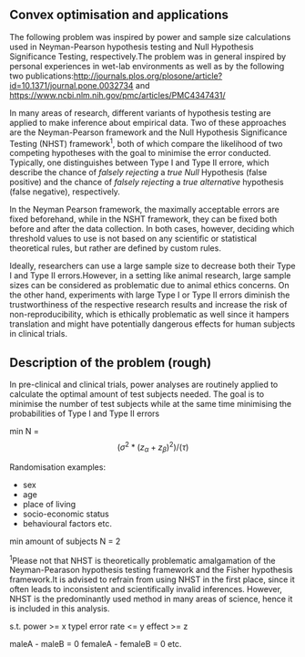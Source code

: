 ## Convex optimisation and applications

The following problem was inspired by power and sample size calculations used in Neyman-Pearson hypothesis testing and Null Hypothesis Significance Testing, respectively.The problem was in general inspired by personal experiences in wet-lab environments as well as by the following two publications:http://journals.plos.org/plosone/article?id=10.1371/journal.pone.0032734 and https://www.ncbi.nlm.nih.gov/pmc/articles/PMC4347431/ 

In many areas of research, different variants of hypothesis testing are applied to make inference about empirical data. Two of these approaches are the Neyman-Pearson framework and the Null Hypothesis Significance Testing (NHST) framework<sup>1</sup>, both of which compare the likelihood of two competing hypotheses with the goal to minimise the error conducted. Typically, one distinguishes between Type I and Type II errore, which describe the chance of *falsely rejecting* a *true* *Null* Hypothesis (false positive) and the chance of *falsely rejecting* a *true* *alternative* hypothesis (false negative), respectively.

In the Neyman Pearson framework, the maximally acceptable errors are fixed beforehand, while in the NSHT framework, they can be fixed both before and after the data collection. In both cases, however, deciding which threshold values to use is not based on any scientific or statistical theoretical rules, but rather are defined by custom rules. 

Ideally, researchers can use a large sample size to decrease both their Type I and Type II errors.However, in a setting like animal research, large sample sizes can be considered as problematic due to animal ethics concerns. On the other hand, experiments with large Type I or Type II errors diminish the trustworthiness of the respective research results and increase the risk of non-reproducibility, which is ethically problematic as well since it hampers translation and might have potentially dangerous effects for human subjects in clinical trials.

## Description of the problem (rough)

In pre-clinical and clinical trials, power analyses are routinely applied to calculate the optimal amount of test subjects needed. The goal is to minimise the number of test subjects while at the same time minimising the probabilities of Type I and Type II errors

min N = $$(\sigma^2 * (z_{\alpha}+z_{\beta})^2) / (\tau)$$

Randomisation examples: 
- sex
- age
- place of living
- socio-economic status
- behavioural factors
etc.


min amount of subjects
N = 2

<sup>1</sup>Please not that NHST is theoretically problematic amalgamation of the Neyman-Pearason hypothesis testing framework and the Fisher hypothesis framework.It is advised to refrain from using NHST in the first place, since it often leads to inconsistent and scientifically invalid inferences. However, NHST is the predominantly used method in many areas of science, hence it is included in this analysis.

s.t. 
power >= x
typeI error rate <= y
effect >= z

maleA - maleB = 0
femaleA - femaleB = 0
etc.

